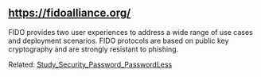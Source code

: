 ## https://fidoalliance.org/ ##


FIDO provides two user experiences to address a wide range of use cases and deployment scenarios. FIDO protocols are based on public key cryptography and are strongly resistant to phishing.

Related: [Study\_Security\_Password\_PasswordLess](Study_Security_Password_PasswordLess.md)